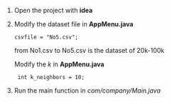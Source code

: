 1. Open the project with **idea**

2. Modify the dataset file in **AppMenu.java** 

   ```
   csvfile = "No5.csv";
   ```

   from No1.csv to No5.csv is the dataset of 20k-100k

   Modify the *k* in **AppMenu.java**

   ```
    int k_neighbors = 10;
   ```

3. Run the main function in *com/company/Main.java*

